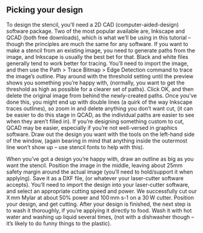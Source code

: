 ## Picking your design

To design the stencil, you’ll need a 2D CAD (computer-aided-design) software package. Two of the most popular available are, Inkscape and QCAD (both free downloads), which is what we’ll be using in this tutorial – though the principles are much the same for any software. 
If you want to make a stencil from an existing image, you need to generate paths from the image, and Inkscape is usually the best bet for that. Black and white files generally tend to work better for tracing. You’ll need to import the image, and then use the Path > Trace Bitmap > Edge Detection command to trace the image’s outline. Play around with the threshold setting until the preview shows you something you’re happy with, (normally, you want to get the threshold as high as possible for a clearer set of paths). Click OK, and then delete the original image from behind the newly-created paths. Once you’ve done this, you might end up with double lines (a quirk of the way Inkscape traces outlines), so zoom in and delete anything you don’t want cut, (it can be easier to do this stage in QCAD, as the individual paths are easier to see when they aren’t filled in). 
If you’re designing something custom to cut, QCAD may be easier, especially if you’re not well-versed in graphics software. Draw out the design you want with the tools on the left-hand side of the window, (again bearing in mind that anything inside the outermost line won’t show up – use stencil fonts to help with this). 

When you’ve got a design you’re happy with, draw an outline as big as you want the stencil. Position the image in the middle, leaving about 25mm safety margin around the actual image (you’ll need to hold/support it when applying). Save it as a DXF file, (or whatever your laser-cutter software accepts). 
You’ll need to import the design into your laser-cutter software, and select an appropriate cutting speed and power. We successfully cut our X mm Mylar at about 50% power and 100 mm s-1 on a 30 W cutter. Position your design, and get cutting. 
After your design is finished, the next step is to wash it thoroughly, if you’re applying it directly to food. Wash it with hot water and washing up liquid several times, (not with a dishwasher though – it’s likely to do funny things to the plastic). 

